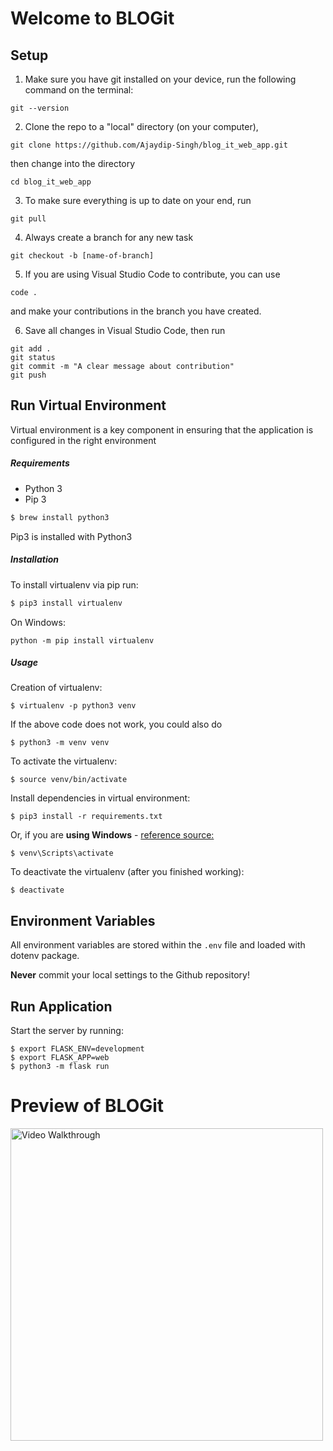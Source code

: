 # Welcome to BLOGit

## Setup

1. Make sure you have git installed on your device, run the following command on the terminal:

```
git --version
```

2. Clone the repo to a "local" directory (on your computer), 

```
git clone https://github.com/Ajaydip-Singh/blog_it_web_app.git
```

then change into the directory

```
cd blog_it_web_app
```

3. To make sure everything is up to date on your end, run

```
git pull
```

4. Always create a branch for any new task

```
git checkout -b [name-of-branch]
```

5. If you are using Visual Studio Code to contribute, you can use

```
code .
```

and make your contributions in the branch you have created.

6. Save all changes in Visual Studio Code, then run

```
git add .
git status
git commit -m "A clear message about contribution"
git push
```

## Run Virtual Environment

Virtual environment is a key component in ensuring that the application is configured in the right environment

##### Requirements
* Python 3
* Pip 3

```bash
$ brew install python3
```

Pip3 is installed with Python3

##### Installation
To install virtualenv via pip run:
```bash
$ pip3 install virtualenv
```

On Windows:

```
python -m pip install virtualenv
```

##### Usage
Creation of virtualenv:

    $ virtualenv -p python3 venv

If the above code does not work, you could also do

    $ python3 -m venv venv

To activate the virtualenv:

    $ source venv/bin/activate

Install dependencies in virtual environment:

    $ pip3 install -r requirements.txt

Or, if you are **using Windows** - [reference source:](https://stackoverflow.com/questions/8921188/issue-with-virtualenv-cannot-activate)

    $ venv\Scripts\activate

To deactivate the virtualenv (after you finished working):

    $ deactivate

## Environment Variables

All environment variables are stored within the `.env` file and loaded with dotenv package.

**Never** commit your local settings to the Github repository!

## Run Application

Start the server by running:

    $ export FLASK_ENV=development
    $ export FLASK_APP=web
    $ python3 -m flask run


# Preview of BLOGit

<img src='http://g.recordit.co/Iv4wgC7Eiv.gif' title='Video Walkthrough' width='500' alt='Video Walkthrough' />
